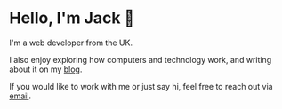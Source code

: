 # Hello, I'm Jack 👋

I'm a web developer from the UK.

I also enjoy exploring how computers and technology work, and writing about it on my [blog](https://jacksmith.xyz).

If you would like to work with me or just say hi, feel free to reach out via [email](mailto:jacksmithxyz@protonmail.com).
